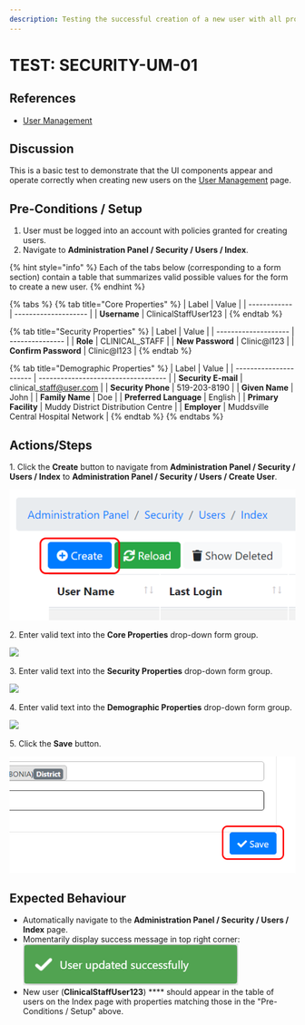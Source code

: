 ```yaml
---
description: Testing the successful creation of a new user with all properties specified.
---
```


# TEST: SECURITY-UM-01

## References

* [User Management](broken-reference)

## Discussion

This is a basic test to demonstrate that the UI components appear and operate correctly when creating new users on the [User Management](broken-reference) page.

## Pre-Conditions / Setup

1. User must be logged into an account with policies granted for creating users.
2. Navigate to **Administration Panel / Security / Users / Index**.

{% hint style="info" %}
Each of the tabs below (corresponding to a form section) contain a table that summarizes valid possible values for the form to create a new user.
{% endhint %}

{% tabs %}
{% tab title="Core Properties" %}
| Label        | Value                |
| ------------ | -------------------- |
| **Username** | ClinicalStaffUser123 |
{% endtab %}

{% tab title="Security Properties" %}
| Label                | Value           |
| -------------------- | --------------- |
| **Role**             | CLINICAL\_STAFF |
| **New Password**     | Clinic@l123     |
| **Confirm Password** | Clinic@l123     |
{% endtab %}

{% tab title="Demographic Properties" %}
| Label                  | Value                               |
| ---------------------- | ----------------------------------- |
| **Security E-mail**    | clinical\_staff@user.com            |
| **Security Phone**     | 519-203-8190                        |
| **Given Name**         | John                                |
| **Family Name**        | Doe                                 |
| **Preferred Language** | English                             |
| **Primary Facility**   | Muddy District Distribution Centre  |
| **Employer**           | Muddsville Central Hospital Network |
{% endtab %}
{% endtabs %}

## Actions/Steps

&#x20;   1\. Click the **Create** button to navigate from **Administration Panel / Security / Users / Index** to **Administration Panel / Security / Users / Create User**.

<img src="../../../../../../../../../.gitbook/assets/test1_createButton.png" alt="" data-size="original">&#x20;

&#x20;   2\. Enter valid text into the **Core Properties** drop-down form group.

![](../../../../../../../../../.gitbook/assets/test1\_coreProperties.png)

&#x20;   3\. Enter valid text into the **Security Properties** drop-down form group.

![](../../../../../../../../../.gitbook/assets/test1\_securityProperties.png)

&#x20;   4\. Enter valid text into the **Demographic Properties** drop-down form group.

![](../../../../../../../../../.gitbook/assets/test1\_demographicProperties.png)

&#x20;   5\. Click the **Save** button.

&#x20;   <img src="../../../../../../../../../.gitbook/assets/test1_saveButton (1) (1).png" alt="" data-size="original">&#x20;

## Expected Behaviour

* Automatically navigate to the **Administration Panel / Security / Users / Index** page.
* Momentarily display success message in top right corner: <img src="../../../../../../../../../.gitbook/assets/user_successtoast.png" alt="" data-size="original">&#x20;
* New user (**ClinicalStaffUser123**) **** should appear in the table of users on the Index page with properties matching those in the "Pre-Conditions / Setup" above.

